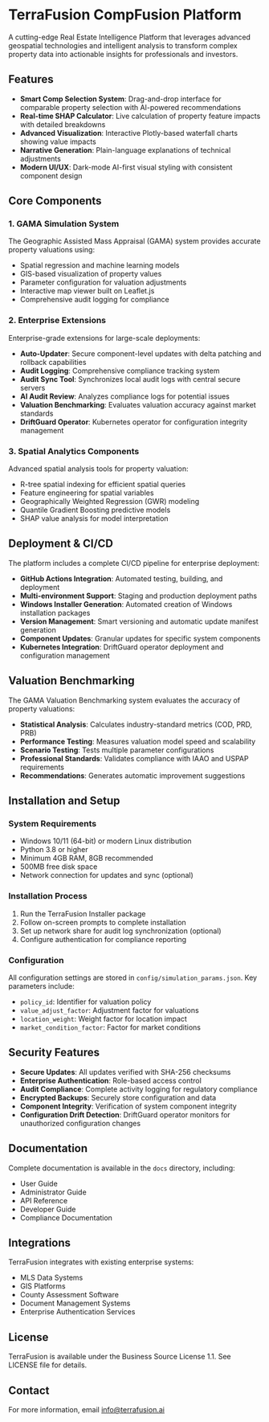 # TerraFusion CompFusion Platform

A cutting-edge Real Estate Intelligence Platform that leverages advanced geospatial technologies and intelligent analysis to transform complex property data into actionable insights for professionals and investors.

## Features

- **Smart Comp Selection System**: Drag-and-drop interface for comparable property selection with AI-powered recommendations
- **Real-time SHAP Calculator**: Live calculation of property feature impacts with detailed breakdowns
- **Advanced Visualization**: Interactive Plotly-based waterfall charts showing value impacts
- **Narrative Generation**: Plain-language explanations of technical adjustments
- **Modern UI/UX**: Dark-mode AI-first visual styling with consistent component design

## Core Components

### 1. GAMA Simulation System

The Geographic Assisted Mass Appraisal (GAMA) system provides accurate property valuations using:

- Spatial regression and machine learning models
- GIS-based visualization of property values
- Parameter configuration for valuation adjustments
- Interactive map viewer built on Leaflet.js
- Comprehensive audit logging for compliance

### 2. Enterprise Extensions

Enterprise-grade extensions for large-scale deployments:

- **Auto-Updater**: Secure component-level updates with delta patching and rollback capabilities
- **Audit Logging**: Comprehensive compliance tracking system
- **Audit Sync Tool**: Synchronizes local audit logs with central secure servers
- **AI Audit Review**: Analyzes compliance logs for potential issues
- **Valuation Benchmarking**: Evaluates valuation accuracy against market standards
- **DriftGuard Operator**: Kubernetes operator for configuration integrity management

### 3. Spatial Analytics Components

Advanced spatial analysis tools for property valuation:

- R-tree spatial indexing for efficient spatial queries
- Feature engineering for spatial variables
- Geographically Weighted Regression (GWR) modeling
- Quantile Gradient Boosting predictive models
- SHAP value analysis for model interpretation

## Deployment & CI/CD

The platform includes a complete CI/CD pipeline for enterprise deployment:

- **GitHub Actions Integration**: Automated testing, building, and deployment
- **Multi-environment Support**: Staging and production deployment paths
- **Windows Installer Generation**: Automated creation of Windows installation packages
- **Version Management**: Smart versioning and automatic update manifest generation
- **Component Updates**: Granular updates for specific system components
- **Kubernetes Integration**: DriftGuard operator deployment and configuration management

## Valuation Benchmarking

The GAMA Valuation Benchmarking system evaluates the accuracy of property valuations:

- **Statistical Analysis**: Calculates industry-standard metrics (COD, PRD, PRB)
- **Performance Testing**: Measures valuation model speed and scalability
- **Scenario Testing**: Tests multiple parameter configurations
- **Professional Standards**: Validates compliance with IAAO and USPAP requirements
- **Recommendations**: Generates automatic improvement suggestions

## Installation and Setup

### System Requirements

- Windows 10/11 (64-bit) or modern Linux distribution
- Python 3.8 or higher
- Minimum 4GB RAM, 8GB recommended
- 500MB free disk space
- Network connection for updates and sync (optional)

### Installation Process

1. Run the TerraFusion Installer package
2. Follow on-screen prompts to complete installation
3. Set up network share for audit log synchronization (optional)
4. Configure authentication for compliance reporting

### Configuration

All configuration settings are stored in `config/simulation_params.json`. Key parameters include:

- `policy_id`: Identifier for valuation policy
- `value_adjust_factor`: Adjustment factor for valuations
- `location_weight`: Weight factor for location impact
- `market_condition_factor`: Factor for market conditions

## Security Features

- **Secure Updates**: All updates verified with SHA-256 checksums
- **Enterprise Authentication**: Role-based access control
- **Audit Compliance**: Complete activity logging for regulatory compliance
- **Encrypted Backups**: Securely store configuration and data
- **Component Integrity**: Verification of system component integrity
- **Configuration Drift Detection**: DriftGuard operator monitors for unauthorized configuration changes

## Documentation

Complete documentation is available in the `docs` directory, including:

- User Guide
- Administrator Guide
- API Reference
- Developer Guide
- Compliance Documentation

## Integrations

TerraFusion integrates with existing enterprise systems:

- MLS Data Systems
- GIS Platforms
- County Assessment Software
- Document Management Systems
- Enterprise Authentication Services

## License

TerraFusion is available under the Business Source License 1.1. See LICENSE file for details.

## Contact

For more information, email info@terrafusion.ai